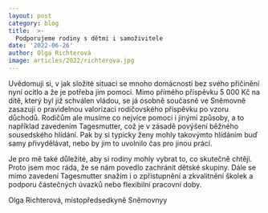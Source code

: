 ```yaml
---
layout: post
category: blog
title:  >-
  Podporujeme rodiny s dětmi i samoživitele
date: '2022-06-26'
author: Olga Richterová
image: articles/2022/richterova.jpg
---
```

Uvědomuji si, v jak složité situaci se mnoho domácností bez svého přičinění nyní ocitlo a že je potřeba jim pomoci. Mimo přímého příspěvku 5 000 Kč na dítě, který byl již schválen vládou, se já osobně současně ve Sněmovně zasazuji
o pravidelnou valorizaci rodičovského příspěvku po vzoru důchodů. Rodičům ale musíme co nejvíce pomoci i jinými způsoby, a to například zavedením Tagesmutter, což je v zásadě povýšení běžného sousedského hlídání. Pak by si typicky ženy mohly takovýmto hlídáním buď samy přivydělávat, nebo by jim to uvolnilo čas pro jinou práci. 

Je pro mě také důležité, aby si rodiny mohly vybrat to, co skutečně chtějí. Proto jsem moc ráda, že se nám povedlo zachránit dětské skupiny. Dále se mimo zavedení Tagesmutter snažím i o zpřístupnění a zkvalitnění školek a podporu částečných úvazků nebo flexibilní pracovní doby.

Olga Richterová, místopředsedkyně Sněmovnyy
